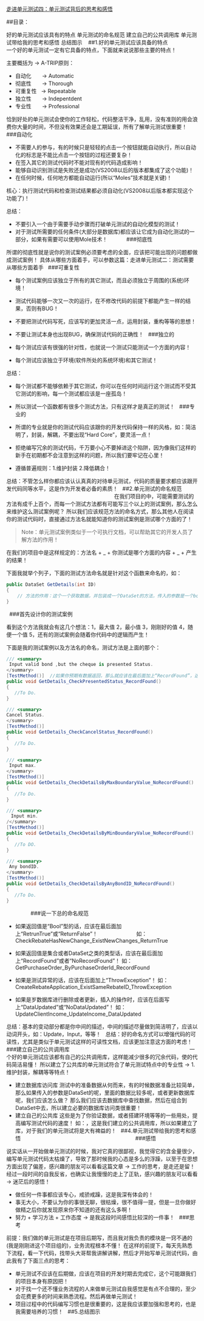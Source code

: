 ﻿[走进单元测试四：单元测试背后的思考和感悟 ](http://www.cnblogs.com/yangcaogui/archive/2012/02/11/2346428.html)


##目录：

好的单元测试应该具有的特点
单元测试的命名规范
建立自己的公共调用库
单元测试带给我的思考和感悟
总结图示 
 
##1.好的单元测试应该具备的特点　
　　　　　　　　　　　　　　　
一个好的单元测试一定有它具备的特点，下面就来说说那些主要的特点！

主要概括为 → A-TRIP原则：

* 自动化　　→ Automatic
* 彻底性　　→ Thorough
* 可重复性   → Repeatable
* 独立性　　→ Indepentdent
* 专业性　　→ Professional

恰到好处的单元测试会使你的工作轻松，代码整洁干净，乱用，没有准则的用会浪费你大量的时间，不但没有效果还会是工期延误，所有了解单元测试很重要！ 
 
###自动化

* 不需要人的参与，有的时候只是轻轻的点击一个按钮就能自动执行，所以自动化的标志是不能比点击一个按钮的过程还要复杂！
* 在签入其它的测试代码时不能对现有的代码造成影响！
* 能够自动识别测试是失败还是成功(VS2008以后的版本都集成了这个功能)！
* 在任何时候，任何地方都能自动运行(所以“Moles”技术就是关键)！

核心：执行测试代码和检查测试结果都必须自动化(VS2008以后版本都实现这个功能了)！

总结：

* 不要引入一个由于需要手动步骤而打破单元测试的自动化模型的测试！
* 对于测试所需要的任何条件(大部分是数据库)都应该让它成为自动化测试的一部分，如果有需要可以使用Mole技术！
　　　
###彻底性

所谓的彻底性就是说你的测试案例必须要考虑的全面，应该把可能出现的问题都做成测试案例！
具体从哪些方面着手，可以参数这篇：走进单元测试二：测试需要从哪些方面着手
 
###可重复性

* 每个测试案例应该独立于所有的其它测试，而且必须独立于周围的(系统)环境！
* 测试代码能够一次又一次的运行，在不修改代码的前提下都能产生一样的结果，否则有BUG！
* 不要把测试代码写死，应该写的更加灵活一点，运用封装，重构等等的思想！
* 不要让测试本身也出现BUG，确保测试代码的正确性！
 
###独立的

* 每个测试应该有很强的针对性，也就说一个测试只能测试一个方面的内容！
* 每个测试应该独立于环境(软件所处的系统环境)和其它测试！

总结：

* 每个测试都不能够依赖于其它测试，你可以在任何时间运行这个测试而不受其它测试的影响，每一个测试都应该是一座孤岛！
* 所以测试一个函数都有很多个测试方法，只有这样才是真正的测试！
 
###专业的

* 所谓的专业就是你的测试代码应该跟你的开发代码保持一样的风格，如：简洁明了，封装，解耦，不要出现“Hard Core”，要灵活一点！
* 拒绝编写冗余的测试代码，千万要小心不要掉进这个陷阱，因为像我们这样的新手在初期都不会注意到这样的问题，所以我们要牢记在心里！
* 遵循普遍规则：1.维护封装 2.降低耦合！

总结：不管怎么样你都应该认认真真的对待单元测试，代码的质量要求都应该跟开发代码同等水平，这是作为开发者必备的素质！
 
##2.单元测试的命名规范
　　　　　　　　　　　　　　　　　　　　
在我们项目的中，可能需要测试的方法有成千上百个，而每一个测试方法都有可能写三个以上的测试案例，那么怎么来维护这么测试案例呢？
所以我们应该规范方法的命名方式，那么其他人在阅读你的测试代码时，直接通过方法名就能知道你的测试案例是测试哪个方面的了！

>Note：单元测试案例类似于一个可执行文档，可以帮助其它的开发人员了解方法的作用！

在我们的项目中是这样规定的：方法名 + _ + 你测试是哪个方面的内容 + _ + 产生的结果！

下面我就举个列子，下面的测试方法命名就是针对这个函数来命名的，如：

```cs　　　　
public DataSet GetDetails(int ID)
{
    // 方法的作用：这个一个获取数据，并包装成一个DataSet的方法，传入的参数是一个bondAppID，那么我们怎么来设计案例和命名方法名呢？
}
```
 
###首先设计你的测试案例

看到这个方法我就会有这几个想法：1，最大值 2，最小值 3，刚刚好的值 4，随便一个值 5，还有的测试案例会随着你代码中的逻辑而产生！

下面是我的测试案例以及方法名的命名，测试方法是上面的那个：　　　　　　

```cs
/// <summary>
 Input valid bond ,but the cheque is presented Status.
</summary>
[TestMethod()]  //如果你预期有数据返回，那么就应该在最后面加上“RecordFound”，这样别人看的时候就能一目了然了！
public void GetDetails_CheckPresentedStatus_RecordFound()
{
   //To Do.
}

/// <summary>
Cancel Status.
</summary>
[TestMethod()]
public void GetDetails_CheckCancelStatus_RecordFound()
{
   //To Do.
}

/// <summary>
 Input max.
</summary>
[TestMethod()]
public void GetDetails_CheckDetailsByMaxBoundaryValue_NoRecordFound()
{
   //To Do.
}

/// <summary>
　Input min.
/</summary>
[TestMethod()]
public void GetDetails_CheckDetailsByMinBoundaryValue_NoRecordFound()
{
   //To DO.
}

/// <summary>
 Any bondID.
</summary>
[TestMethod()]
public void GetDetails_CheckDetailsByAnyBondID_NoRecordFound()
{
   //To Do.
} 
```
 　　　　
###说一下总的命名规范

* 如果返回值是“Bool”型的话，应该在最后面加上“RetrunTrue”或“ReturnFalse”！　　　　　　　
    如：CheckRebateHasNewChange_ExistNewChanges_ReturnTrue

* 如果返回值是集合或者DataSet之类的类型话，应该在最后面加上“RecordFound”或者“NoRecordFound”！
    如：GetPurchaseOrder_ByPurchaseOrderId_RecordFound

* 如果是测试异常的话，应该在后面加上“ThrowException”！
    如：CreateRebateApplication_ExistSameRebateID_ThrowException

* 如果是岁数据库进行删除或者更新，插入的操作时，应该在后面写上“DataUpdated”或“NoDataUpdated”！
    如：UpdateClientIncome_UpdateIncome_DataUpdated

总结：基本的变动部分都是你中间的描述，中间的描述尽量做到简洁明了，应该以动词开头，如：Update，Input，等等！
 
总结：好的命名方式可以增强代码的可读性，尤其是类似于单元测试这样的可读性文档，应该更加注意这方面的考虑！ 
 
###建立自己的公共调用库　
　　　　　　　　　　　　　　　　　　　　　
一个好的单元测试应该都有自己的公共调用库，这样能减少很多的冗余代码，使的代码简洁易懂！
所以建立了公共库的单元测试符合了单元测试特点中的专业性 → 1.维护封装，解耦等等特点！
 
* 建立数据库访问库
    测试中的准备数据从何而来，有的时候数据准备比较简单，那么如果传入的参数是DataSet的呢，里面的数据比较多呢，或者更新数据库呢，我们应该怎么做？
    那么我们应该去数据库中查找数据，然后在组合到DataSet中去，所以建立必要的数据库访问类很重要！
 
* 建立自己的公共库
    这些是为了你验证数据，或者搭建环境等等的一些用处，提高编写测试代码的速度！
    如：，这是我们建立的公共调用库，所以如果建立了库，对于我们的单元测试将是大有裨益的！
 
##4.单元测试带给我的思考和感悟　
　　　　　　　　　　　　　　　　　　　　
###感悟

说实话从一开始做单元测试的时候，我对它真的很鄙视，我觉得它的含金量很少，编写单元测试代码太枯燥了，导致了那时候我的心态是多么的浮躁，以至于在思想方面出现了偏差，感兴趣的朋友可以看看这篇文章 → 工作的思考，是走还是留！
经过一段时间的自我反省，也确实让我慢慢的走上了正轨，感兴趣的朋友可以看看 → 迷茫后的感悟！

* 做任何一件事都应该专心，戒骄戒躁，这是我深有体会的！
* 事无大小，不要认为你的事很无聊，很枯燥，很不值得一提，但是一旦你做好做精之后你就发现原来你不知道的还有这么多啊！
* 努力 + 学习方法 + 工作态度 → 是我这段时间感悟比较深的一件事！
 
###思考

前提：我们做的单元测试是在项目后期写，而且我对我负责的模块是一窍不通的(我是刚刚进这个项目组的)，业务流程根本不懂！
在这样的前提下，每天先熟悉下流程，看一下代码，找带头大哥帮我讲解讲解，然后才开始写单元测试代码，由此我有了下面三点的思考：

* 单元测试不应该在后期做，应该在项目的开发时期去完成它，这个可能跟我们的项目本身有原因把！
* 对于找一个还不懂业务流程的人来做单元测试自我感觉是有点不合理的，至少会花费更多的时间来熟悉流程。然后再做单元测试！
* 项目过程中的代码编写习惯也是很重要的，这是我应该要加强和思考的，也是我需要培养的习惯！
 
##5.总结图示　　
